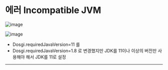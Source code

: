 # 에러 Incompatible JVM
![image](https://user-images.githubusercontent.com/77110648/179227689-24a5b53a-f0f8-4faf-9e79-333bfca0815b.png)

![image](https://user-images.githubusercontent.com/77110648/179228386-7f7630f6-e34b-48a4-b45e-36cbe22e6d08.png)
- Dosgi.requiredJavaVersion=11 를
- Dosgi.requiredJavaVersion=1.8 로 변경했지만 JDK를 11이나 이상의 버전만 사용해야 해서 JDK를 11로 설정
---------------------
